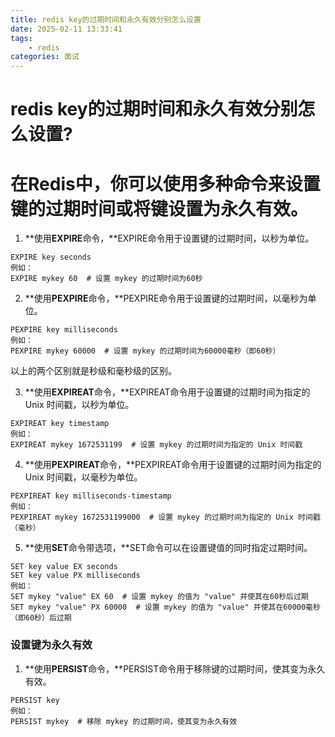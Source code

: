```yaml
---
title: redis key的过期时间和永久有效分别怎么设置
date: 2025-02-11 13:33:41
tags:
	- redis
categories: 面试
---
```

# redis key的过期时间和永久有效分别怎么设置?

# 在Redis中，你可以使用多种命令来设置键的过期时间或将键设置为永久有效。

1. **使用****EXPIRE****命令，**EXPIRE命令用于设置键的过期时间，以秒为单位。

```plain
EXPIRE key seconds
例如：
EXPIRE mykey 60  # 设置 mykey 的过期时间为60秒
```

2. **使用****PEXPIRE****命令，**PEXPIRE命令用于设置键的过期时间，以毫秒为单位。

```plain
PEXPIRE key milliseconds
例如：
PEXPIRE mykey 60000  # 设置 mykey 的过期时间为60000毫秒（即60秒）
```

以上的两个区别就是秒级和毫秒级的区别。

3. **使用****EXPIREAT****命令，**EXPIREAT命令用于设置键的过期时间为指定的 Unix 时间戳，以秒为单位。

```plain
EXPIREAT key timestamp
例如：
EXPIREAT mykey 1672531199  # 设置 mykey 的过期时间为指定的 Unix 时间戳
```

4. **使用****PEXPIREAT****命令，**PEXPIREAT命令用于设置键的过期时间为指定的 Unix 时间戳，以毫秒为单位。

```plain
PEXPIREAT key milliseconds-timestamp
例如：
PEXPIREAT mykey 1672531199000  # 设置 mykey 的过期时间为指定的 Unix 时间戳（毫秒）
```

5. **使用****SET****命令带选项，**SET命令可以在设置键值的同时指定过期时间。

```plain
SET key value EX seconds
SET key value PX milliseconds
例如：
SET mykey "value" EX 60  # 设置 mykey 的值为 "value" 并使其在60秒后过期
SET mykey "value" PX 60000  # 设置 mykey 的值为 "value" 并使其在60000毫秒（即60秒）后过期
```



### 设置键为永久有效
1. **使用****PERSIST****命令，**PERSIST命令用于移除键的过期时间，使其变为永久有效。

```plain
PERSIST key
例如：
PERSIST mykey  # 移除 mykey 的过期时间，使其变为永久有效
```